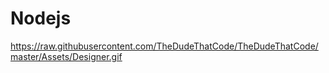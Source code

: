 # Nodejs

https://raw.githubusercontent.com/TheDudeThatCode/TheDudeThatCode/master/Assets/Designer.gif

